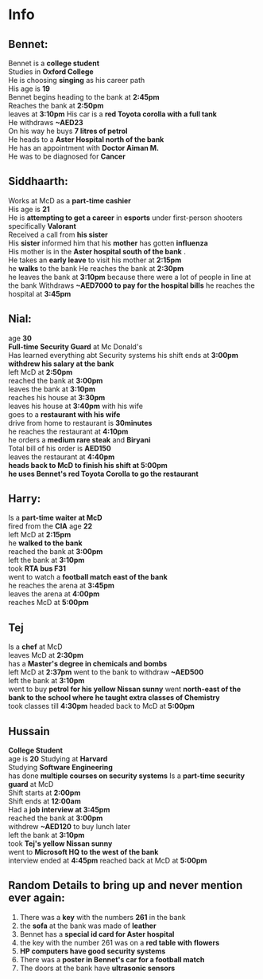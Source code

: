 # Info

## Bennet:
Bennet is a __college student__  
Studies in __Oxford College__  
He is choosing __singing__ as his career path  
His age is __19__  
Bennet begins heading to the bank at __2:45pm__  
Reaches the bank at __2:50pm__  
leaves at __3:10pm__
His car is a __red Toyota corolla with a full tank__  
He withdraws __~AED23__  
On his way he buys __7 litres of petrol__  
He heads to a __Aster Hospital north of the bank__  
He has an appointment with __Doctor Aiman M.__  
He was to be diagnosed for __Cancer__

## Siddhaarth:
Works at McD as a __part-time cashier__  
His age is __21__  
He is __attempting to get a career__ in __esports__ under first-person shooters specifically __Valorant__  
Received a call from __his sister__  
His __sister__ informed him that his __mother__ has gotten __influenza__  
His mother is in the __Aster hospital south of the bank__ .  
He takes an __early leave__ to visit his mother at __2:15pm__  
he __walks__ to the bank
He reaches the bank at __2:30pm__  
he leaves the bank at __3:10pm__ because there were a lot of people in line at the bank
Withdraws __~AED7000 to pay for the hospital bills__
he reaches the hospital at __3:45pm__

## Nial:
age __30__  
__Full-time Security Guard__ at Mc Donald's  
Has learned everything abt Security systems
his shift ends at __3:00pm__  
__withdrew his salary at the bank__  
left McD at __2:50pm__  
reached the bank at __3:00pm__  
leaves the bank at __3:10pm__  
reaches his house at __3:30pm__  
leaves his house at __3:40pm__ with his wife  
goes to a __restaurant with his wife__  
drive from home to restaurant is __30minutes__  
he reaches the restaurant at __4:10pm__  
he orders a __medium rare steak__ and __Biryani__  
Total bill of his order is __AED150__  
leaves the restaurant at __4:40pm__  
__heads back to McD to finish his shift at 5:00pm__  
__he uses Bennet's red Toyota Corolla to go the restaurant__


## Harry:
Is a __part-time waiter at McD__  
fired from the __CIA__
age __22__  
left McD at __2:15pm__  
he __walked to the bank__  
reached the bank at __3:00pm__  
left the bank at __3:10pm__  
took __RTA bus F31__  
went to watch a __football match east of the bank__  
he reaches the arena at __3:45pm__  
leaves the arena at __4:00pm__  
reaches McD at __5:00pm__  


## Tej
Is a __chef__ at McD  
leaves McD at __2:30pm__  
has a __Master's degree in chemicals and bombs__  
left McD at __2:37pm__
went to the bank to withdraw __~AED500__  
left the bank at __3:10pm__  
went to buy __petrol for his yellow Nissan sunny__
went __north-east of the bank to the school where he taught extra classes of Chemistry__  
took classes till __4:30pm__
headed back to McD at __5:00pm__


## Hussain
__College Student__  
age is __20__
Studying at __Harvard__  
Studying __Software Engineering__  
has done __multiple courses on security systems__
Is a __part-time security guard__ at McD  
Shift starts at __2:00pm__  
Shift ends at __12:00am__  
Had a __job interview at 3:45pm__    
reached the bank at __3:00pm__  
withdrew __~AED120__ to buy lunch later  
left the bank at __3:10pm__  
took __Tej's yellow Nissan sunny__  
went to __Microsoft HQ to the west of the bank__  
interview ended at __4:45pm__
reached back at McD at __5:00pm__

## Random Details to bring up and never mention ever again:
1. There was a __key__ with the numbers __261__ in the bank  
2. the __sofa__ at the bank was made of __leather__  
3. Bennet has a __special id card for Aster hospital__  
4. the key with the number 261 was on a __red table with flowers__  
5. __HP computers have good security systems__  
6. There was a __poster in Bennet's car for a football match__  
7. The doors at the bank have __ultrasonic sensors__